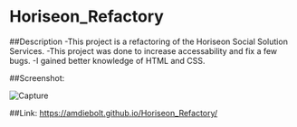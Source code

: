 # Horiseon_Refactory

##Description 
-This project is a refactoring of the Horiseon Social Solution Services.
-This project was done to increase accessability and fix a few bugs.
-I gained better knowledge of HTML and CSS.

##Screenshot:

![Capture](https://user-images.githubusercontent.com/89421292/133906369-d9e9dd47-c9de-42ac-b4cd-9c9905cac605.PNG)

##Link: https://amdiebolt.github.io/Horiseon_Refactory/

